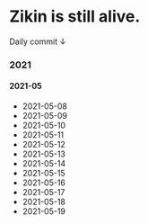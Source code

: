 # Zikin is still alive.

Daily commit ↓



### 2021

#### 2021-05

- 2021-05-08
- 2021-05-09
- 2021-05-10
- 2021-05-11
- 2021-05-12
- 2021-05-13
- 2021-05-14
- 2021-05-15
- 2021-05-16
- 2021-05-17
- 2021-05-18
- 2021-05-19



<!--

想了蛮久，决定继续留意下来。

-->